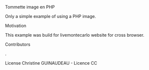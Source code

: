 Tommette image en PHP

Only a simple example of using a PHP image.

Motivation

This example was build for livemontecarlo website for cross browser.

Contributors

.

License Christine GUINAUDEAU - Licence CC
